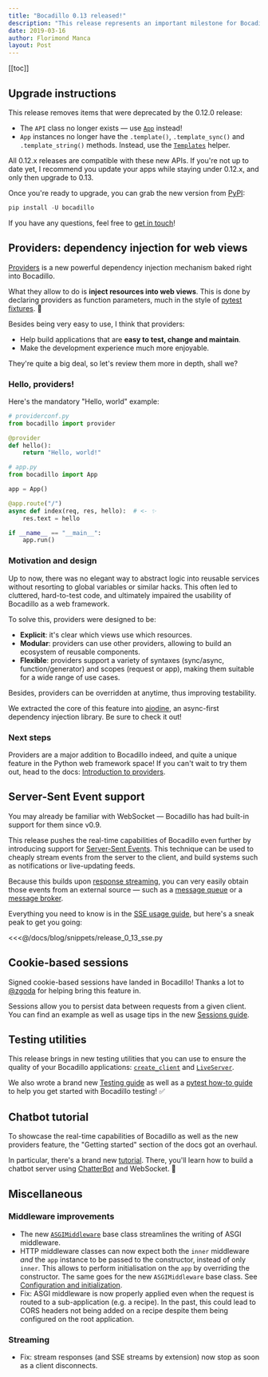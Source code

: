 ```yaml
---
title: "Bocadillo 0.13 released!"
description: "This release represents an important milestone for Bocadillo: it brings a pack of new exciting features, including providers, SSE support and cookie-based sessions. Here's a summary of what's new."
date: 2019-03-16
author: Florimond Manca
layout: Post
---
```


[[toc]]

## Upgrade instructions

This release removes items that were deprecated by the 0.12.0 release:

- The `API` class no longer exists — use [`App`](https://bocadilloproject.github.io/api/applications.html#app) instead!
- `App` instances no longer have the `.template()`, `.template_sync()` and `.template_string()` methods. Instead, use the [`Templates`](https://bocadilloproject.github.io/api/templates.html#templates) helper.

All 0.12.x releases are compatible with these new APIs. If you're not up to date yet, I recommend you update your apps while staying under 0.12.x, and only then upgrade to 0.13.

Once you're ready to upgrade, you can grab the new version from [PyPI](https://pypi.org/project/bocadillo/0.13.0):

```python
pip install -U bocadillo
```

If you have any questions, feel free to [get in touch](https://bocadilloproject.github.io/faq.html#getting-in-touch)!

## Providers: dependency injection for web views

[Providers] is a new powerful dependency injection mechanism baked right into Bocadillo.

[providers]: https://bocadilloproject.github.io/guides/injection/

What they allow to do is **inject resources into web views**. This is done by declaring providers as function parameters, much in the style of [pytest fixtures](https://docs.pytest.org/en/latest/fixture.html). 🙌

Besides being very easy to use, I think that providers:

- Help build applications that are **easy to test, change and maintain**.
- Make the development experience much more enjoyable.

They're quite a big deal, so let's review them more in depth, shall we?

### Hello, providers!

Here's the mandatory "Hello, world" example:

```python
# providerconf.py
from bocadillo import provider

@provider
def hello():
    return "Hello, world!"
```

```python
# app.py
from bocadillo import App

app = App()

@app.route("/")
async def index(req, res, hello):  # <- ✨
    res.text = hello

if __name__ == "__main__":
    app.run()
```

### Motivation and design

Up to now, there was no elegant way to abstract logic into reusable services without resorting to global variables or similar hacks. This often led to cluttered, hard-to-test code, and ultimately impaired the usability of Bocadillo as a web framework.

To solve this, providers were designed to be:

- **Explicit**: it's clear which views use which resources.
- **Modular**: providers can use other providers, allowing to build an ecosystem of reusable components.
- **Flexible**: providers support a variety of syntaxes (sync/async, function/generator) and scopes (request or app), making them suitable for a wide range of use cases.

Besides, providers can be overridden at anytime, thus improving testability.

We extracted the core of this feature into [aiodine](https://github.com/bocadilloproject/aiodine), an async-first dependency injection library. Be sure to check it out!

### Next steps

Providers are a major addition to Bocadillo indeed, and quite a unique feature in the Python web framework space! If you can't wait to try them out, head to the docs: [Introduction to providers][providers].

## Server-Sent Event support

You may already be familiar with WebSocket — Bocadillo has had built-in support for them since v0.9.

This release pushes the real-time capabilities of Bocadillo even further by introducing support for [Server-Sent Events](https://developer.mozilla.org/en-US/docs/Web/API/Server-sent_events/Using_server-sent_events). This technique can be used to cheaply stream events from the server to the client, and build systems such as notifications or live-updating feeds.

Because this builds upon [response streaming](https://bocadilloproject.github.io/guides/http/responses.html#streaming), you can very easily obtain those events from an external source — such as a [message queue](https://github.com/Polyconseil/aioamqp) or a [message broker](https://github.com/aio-libs/aiokafka).

Everything you need to know is in the [SSE usage guide](https://bocadilloproject.github.io/guides/http/sse.html), but here's a sneak peak to get you going:

<<<@/docs/blog/snippets/release_0_13_sse.py

## Cookie-based sessions

Signed cookie-based sessions have landed in Bocadillo! Thanks a lot to [@zgoda](https://github.com/bocadilloproject/bocadillo/pull/211) for helping bring this feature in.

Sessions allow you to persist data between requests from a given client. You can find an example as well as usage tips in the new [Sessions guide](https://bocadilloproject.github.io/guides/http/sessions.html).

## Testing utilities

This release brings in new testing utilities that you can use to ensure the quality of your Bocadillo applications: [`create_client`](https://bocadilloproject.github.io/api/testing.html#create-client) and [`LiveServer`](https://bocadilloproject.github.io/api/testing.html#liveserver).

We also wrote a brand new [Testing guide](https://bocadilloproject.github.io/guides/architecture/testing.html) as well as a [pytest how-to guide](https://bocadilloproject.github.io/how-to/test-pytest.html) to help you get started with Bocadillo testing! ✅

## Chatbot tutorial

To showcase the real-time capabilities of Bocadillo as well as the new providers feature, the "Getting started" section of the docs got an overhaul.

In particular, there's a brand new [tutorial](https://bocadilloproject.github.io/getting-started/tutorial.html). There, you'll learn how to build a chatbot server using [ChatterBot](https://chatterbot.readthedocs.io/en/stable/) and WebSocket. 🤖

## Miscellaneous

### Middleware improvements

- The new [`ASGIMiddleware`](https://bocadilloproject.github.io/how-to/middleware.html#using-the-asgimiddleware-base-class) base class streamlines the writing of ASGI middleware.
- HTTP middleware classes can now expect both the `inner` middleware _and_ the `app` instance to be passed to the constructor, instead of only `inner`. This allows to perform initialisation on the `app` by overriding the constructor. The same goes for the new `ASGIMiddleware` base class. See [Configuration and initialization](/how-to/middleware.html#configuration-and-initialization).
- Fix: ASGI middleware is now properly applied even when the request is routed to a sub-application (e.g. a recipe). In the past, this could lead to CORS headers not being added on a recipe despite them being configured on the root application.

### Streaming

- Fix: stream responses (and SSE streams by extension) now stop as soon as a client disconnects.
